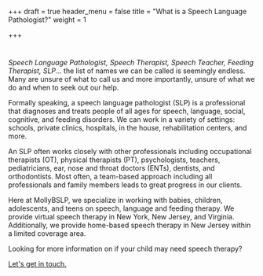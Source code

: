 +++
draft = true
header_menu = false
title = "What is a Speech Language Pathologist?"
weight = 1

+++
# 

_Speech Language Pathologist, Speech Therapist, Speech Teacher, Feeding Therapist, SLP_… the list of  names we can be called is seemingly endless. Many are unsure of what to call us and more importantly, unsure of what we do and when to seek out our help.

Formally speaking, a speech language pathologist (SLP) is a professional that diagnoses and treats people of all ages for speech, language, social, cognitive, and feeding disorders. We can work in a variety of settings: schools, private clinics, hospitals, in the house, rehabilitation centers, and more.

An SLP often works closely with other professionals including occupational therapists (OT), physical therapists (PT), psychologists, teachers, pediatricians, ear, nose and throat doctors (ENTs), dentists, and orthodontists. Most often, a team-based approach including all professionals and family members leads to great progress in our clients.

Here at MollyBSLP, we specialize in working with babies, children,  adolescents, and teens on speech, language and feeding therapy.  We provide virtual speech therapy in New York, New Jersey, and Virginia. Additionally, we provide home-based speech therapy in New Jersey within a limited coverage area. 

Looking for more information on if your child may need speech therapy?

[Let's get in touch.](/#let-s-get-in-touch)